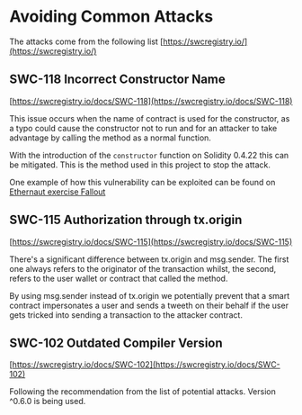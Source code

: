 # Avoiding Common Attacks

The attacks come from the following list [https://swcregistry.io/](https://swcregistry.io/)

## SWC-118 Incorrect Constructor Name

[https://swcregistry.io/docs/SWC-118](https://swcregistry.io/docs/SWC-118)

This issue occurs when the name of contract is used for the constructor, as a typo could cause the constructor not to run and for an attacker to take advantage by calling the method as a normal function.

With the introduction of the `constructor` function on Solidity 0.4.22 this can be mitigated. This is the method used in this project to stop the attack.

One example of how this vulnerability can be exploited can be found on [Ethernaut exercise Fallout](https://ethernaut.openzeppelin.com/level/0x220beee334f1c1f8078352d88bcc4e6165b792f6)

## SWC-115 Authorization through tx.origin

[https://swcregistry.io/docs/SWC-115](https://swcregistry.io/docs/SWC-115)

There's a significant difference between tx.origin and msg.sender. The first one always refers to the originator of the transaction whilst, the second, refers to the user wallet or contract that called the method.

By using msg.sender instead of tx.origin we potentially prevent that a smart contract impersonates a user and sends a tweeth on their behalf if the user gets tricked into sending a transaction to the attacker contract.

## SWC-102 Outdated Compiler Version

[https://swcregistry.io/docs/SWC-102](https://swcregistry.io/docs/SWC-102)

Following the recommendation from the list of potential attacks. Version ^0.6.0 is being used.